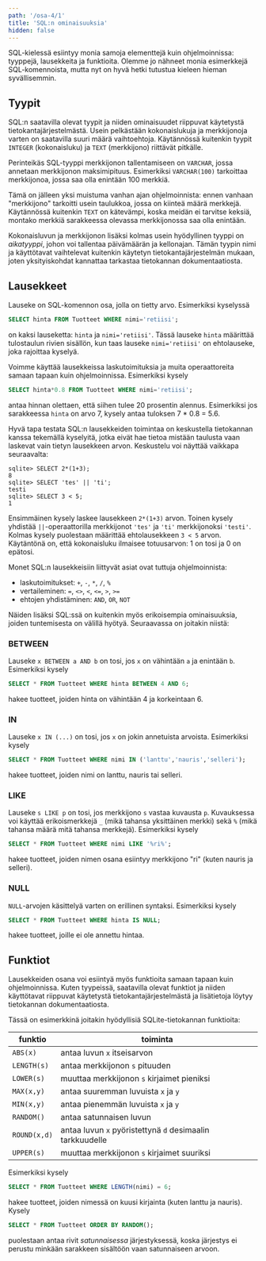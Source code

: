 ```yaml
---
path: '/osa-4/1'
title: 'SQL:n ominaisuuksia'
hidden: false
---
```


SQL-kielessä esiintyy monia samoja elementtejä kuin ohjelmoinnissa:
tyyppejä, lausekkeita ja funktioita.
Olemme jo nähneet monia esimerkkejä SQL-komennoista,
mutta nyt on hyvä hetki tutustua kieleen hieman syvällisemmin.

## Tyypit

SQL:n saatavilla olevat tyypit ja niiden ominaisuudet
riippuvat käytetystä tietokantajärjestelmästä.
Usein pelkästään kokonaislukuja ja merkkijonoja varten
on saatavilla suuri määrä vaihtoehtoja.
Käytännössä kuitenkin tyypit `INTEGER` (kokonaisluku)
ja `TEXT` (merkkijono) riittävät pitkälle.

<text-box variant='hint' name='TEXT vs. VARCHAR'>

Perinteikäs SQL-tyyppi merkkijonon tallentamiseen on
`VARCHAR`, jossa annetaan merkkijonon maksimipituus.
Esimerkiksi `VARCHAR(100)` tarkoittaa merkkijonoa,
jossa saa olla enintään 100 merkkiä.

Tämä on jälleen yksi muistuma vanhan ajan ohjelmoinnista:
ennen vanhaan "merkkijono" tarkoitti usein taulukkoa,
jossa on kiinteä määrä merkkejä.
Käytännössä kuitenkin `TEXT` on kätevämpi,
koska meidän ei tarvitse keksiä, montako merkkiä
sarakkeessa olevassa merkkijonossa saa olla enintään.

</text-box>

Kokonaisluvun ja merkkijonon lisäksi kolmas usein hyödyllinen
tyyppi on _aikatyyppi_,
johon voi tallentaa päivämäärän ja kellonajan.
Tämän tyypin nimi ja käyttötavat vaihtelevat kuitenkin
käytetyn tietokantajärjestelmän mukaan,
joten yksityiskohdat kannattaa tarkastaa
tietokannan dokumentaatiosta.

## Lausekkeet

Lauseke on SQL-komennon osa, jolla on tietty arvo.
Esimerkiksi kyselyssä

```sql
SELECT hinta FROM Tuotteet WHERE nimi='retiisi';
```

on kaksi lauseketta:
`hinta` ja `nimi='retiisi'`.
Tässä lauseke `hinta` määrittää tulostaulun rivien sisällön, 
kun taas lauseke `nimi='retiisi'` on ehtolauseke,
joka rajoittaa kyselyä.

Voimme käyttää lausekkeissa laskutoimituksia ja muita
operaattoreita samaan tapaan kuin ohjelmoinnissa.
Esimerkiksi kysely

```sql
SELECT hinta*0.8 FROM Tuotteet WHERE nimi='retiisi';
```

antaa hinnan olettaen, että siihen tulee 20 prosentin alennus.
Esimerkiksi jos sarakkeessa `hinta` on arvo 7,
kysely antaa tuloksen 7 * 0.8 = 5.6.

Hyvä tapa testata SQL:n lausekkeiden toimintaa
on keskustella tietokannan kanssa tekemällä kyselyitä,
jotka eivät hae tietoa mistään taulusta vaan laskevat
vain tietyn lausekkeen arvon.
Keskustelu voi näyttää vaikkapa seuraavalta:

```x
sqlite> SELECT 2*(1+3);
8
sqlite> SELECT 'tes' || 'ti';
testi
sqlite> SELECT 3 < 5;
1
```

Ensimmäinen kysely laskee lausekkeen `2*(1+3)` arvon.
Toinen kysely yhdistää `||`-operaattorilla
merkkijonot `'tes'` ja `'ti'` merkkijonoksi `'testi'`.
Kolmas kysely puolestaan määrittää ehtolausekkeen `3 < 5` arvon.
Käytäntönä on, että kokonaisluku ilmaisee totuusarvon:
1 on tosi ja 0 on epätosi.

Monet SQL:n lausekkeisiin liittyvät asiat ovat tuttuja ohjelmoinnista:

* laskutoimitukset: `+`, `-`, `*`, `/`, `%`
* vertaileminen: `=`, `<>`, `<`, `<=`, `>`, `>=`
* ehtojen yhdistäminen: `AND`, `OR`, `NOT`

Näiden lisäksi SQL:ssä on kuitenkin myös
erikoisempia ominaisuuksia,
joiden tuntemisesta on välillä hyötyä.
Seuraavassa on joitakin niistä:

### BETWEEN

Lauseke `x BETWEEN a AND b` on tosi,
jos `x` on vähintään `a` ja enintään `b`.
Esimerkiksi kysely

```sql
SELECT * FROM Tuotteet WHERE hinta BETWEEN 4 AND 6;
```

hakee tuotteet, joiden hinta on vähintään 4 ja korkeintaan 6.

### IN

Lauseke `x IN (...)` on tosi, jos `x` on jokin annetuista arvoista.
Esimerkiksi kysely

```sql
SELECT * FROM Tuotteet WHERE nimi IN ('lanttu','nauris','selleri');
```

hakee tuotteet, joiden nimi on lanttu, nauris tai selleri.

### LIKE

Lauseke `s LIKE p` on tosi, jos merkkijono `s` vastaa kuvausta `p`.
Kuvauksessa voi käyttää erikoismerkkejä `_` (mikä tahansa yksittäinen merkki)
sekä `%` (mikä tahansa määrä mitä tahansa merkkejä).
Esimerkiksi kysely

```sql
SELECT * FROM Tuotteet WHERE nimi LIKE '%ri%';
```

hakee tuotteet, joiden nimen osana esiintyy merkkijono "ri"
(kuten nauris ja selleri).

### NULL

`NULL`-arvojen käsittelyä varten on erillinen syntaksi.
Esimerkiksi kysely

```sql
SELECT * FROM Tuotteet WHERE hinta IS NULL;
```

hakee tuotteet, joille ei ole annettu hintaa.

## Funktiot

Lausekkeiden osana voi esiintyä myös funktioita
samaan tapaan kuin ohjelmoinnissa.
Kuten tyypeissä,
saatavilla olevat funktiot ja niiden käyttötavat
riippuvat käytetystä tietokantajärjestelmästä ja
lisätietoja löytyy tietokannan dokumentaatiosta.

Tässä on esimerkkinä joitakin hyödyllisiä SQLite-tietokannan funktioita:

funktio | toiminta
------- | -------
`ABS(x)` | antaa luvun `x` itseisarvon
`LENGTH(s)` | antaa merkkijonon `s` pituuden
`LOWER(s)` | muuttaa merkkijonon `s` kirjaimet pieniksi
`MAX(x,y)` | antaa suuremman luvuista `x` ja `y`
`MIN(x,y)` | antaa pienemmän luvuista `x` ja `y`
`RANDOM()` | antaa satunnaisen luvun
`ROUND(x,d)` | antaa luvun `x` pyöristettynä `d` desimaalin tarkkuudelle
`UPPER(s)` | muuttaa merkkijonon `s` kirjaimet suuriksi

Esimerkiksi kysely

```sql
SELECT * FROM Tuotteet WHERE LENGTH(nimi) = 6;
```

hakee tuotteet, joiden nimessä on kuusi kirjainta
(kuten lanttu ja nauris). Kysely

```sql
SELECT * FROM Tuotteet ORDER BY RANDOM();
```

puolestaan antaa rivit _satunnaisessa_ järjestyksessä,
koska järjestys ei perustu minkään sarakkeen sisältöön
vaan satunnaiseen arvoon.

